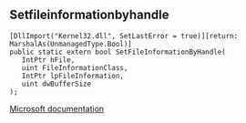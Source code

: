 ## Setfileinformationbyhandle

```
[DllImport("Kernel32.dll", SetLastError = true)][return: MarshalAs(UnmanagedType.Bool)]
public static extern bool SetFileInformationByHandle(
   IntPtr hFile,
   uint FileInformationClass,
   IntPtr lpFileInformation,
   uint dwBufferSize
);
```

[Microsoft documentation](https://docs.microsoft.com/en-us/windows/win32/api/fileapi/nf-fileapi-setfileinformationbyhandle)
